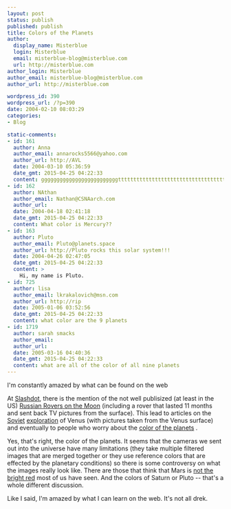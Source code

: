 ```yaml
---
layout: post
status: publish
published: publish
title: Colors of the Planets
author:
  display_name: Misterblue
  login: Misterblue
  email: misterblue-blog@misterblue.com
  url: http://misterblue.com
author_login: Misterblue
author_email: misterblue-blog@misterblue.com
author_url: http://misterblue.com

wordpress_id: 390
wordpress_url: /?p=390
date: 2004-02-10 08:03:29
categories:
- Blog

static-comments:
- id: 161
  author: Anna
  author_email: annarocks5566@yahoo.com
  author_url: http://AVL
  date: 2004-03-10 05:36:59
  date_gmt: 2015-04-25 04:22:33
  content: gggggggggggggggggggggggggtttttttttttttttttttttttttttttttttttttttttttttttttttttttttttttttttttttt
- id: 162
  author: NAthan
  author_email: Nathan@CSNAarch.com
  author_url: 
  date: 2004-04-18 02:41:18
  date_gmt: 2015-04-25 04:22:33
  content: What color is Mercury??
- id: 163
  author: Pluto
  author_email: Pluto@planets.space
  author_url: http://Pluto rocks this solar system!!!
  date: 2004-04-26 02:47:05
  date_gmt: 2015-04-25 04:22:33
  content: >
    Hi, my name is Pluto.
- id: 725
  author: lisa
  author_email: lkrakalovich@msn.com
  author_url: http://rip
  date: 2005-01-06 03:52:56
  date_gmt: 2015-04-25 04:22:33
  content: what color are the 9 planets
- id: 1719
  author: sarah smacks
  author_email: 
  author_url: 
  date: 2005-03-16 04:40:36
  date_gmt: 2015-04-25 04:22:33
  content: what are all of the color of all nine planets
---
```

<p>
I'm constantly amazed by what can be found on the web
</p>
<p>
At
<a href="http://slashdot.org/">Slashdot</a>,
there is the mention of the not well publisized (at least in the US)
<a href="http://science.slashdot.org/article.pl?sid=04/02/10/2044223&mode=thread&tid=134&tid=160">
Russian Rovers on the Moon</a> (including a rover that lasted 11 months and sent back TV pictures from the surface).
This lead to articles on the
<a href="http://science.slashdot.org/article.pl?sid=04/02/10/2044223&mode=thread&tid=134&tid=160">
Soviet</a> 
<a href="http://nssdc.gsfc.nasa.gov/planetary/venera.html">exploration</a>
of Venus (with pictures taken from the Venus surface)
and eventually to people who
worry about the
<a href="http://www.donaldedavis.com/2002_addons/SSYCOLRS.html">
color of the planets</a>
.
</p>
<p>
Yes,  that's right, the color of the planets.
It seems that the cameras we sent out into the universe have many
limitations (they take multiple filtered images that are merged together
or they use reference colors that are effected by the planetary conditions)
so there is some controversy on what the images really look like.
There are those that think that Mars is 
<a href="http://www.donaldedavis.com/PARTS/MARSCLRS.html">
not the bright red</a>
most of us have seen.
And the colors of Saturn or Pluto -- that's a whole different discussion.
</p>
<p>
Like I said, I'm amazed by what I can learn on the web.
It's not all drek.
</p>
